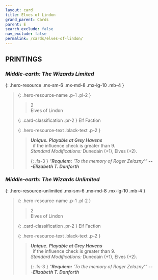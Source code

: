 ```yaml
---
layout: card
title: Elves of Lindon
grand_parent: Cards
parent: E
search_exclude: false
nav_exclude: false
permalink: /cards/elves-of-lindon/
---
```


## PRINTINGS


### _Middle-earth: The Wizards Limited_

{: .hero-resource .mx-sm-6 .mx-md-8 .mx-lg-10 .mb-4 }
> {: .hero-resource-name .p-1 .pl-2 }
> > <div class="card-mp">2</div>
> > <div class="card-name">Elves of Lindon</div>
>
> {: .card-classification .pr-2 }
> Elf Faction
>
> {: .hero-resource-text .black-text .p-2 }
> > _**Unique.**_ ***Playable at Grey Havens*** <br>&ensp;if the influence check is greater than 9.  <br>_Standard Modifications:_ Dunedain (+1), Elves (+2). 
> > 
> > {: .fs-3 } 
> > _“**Requiem:** 'To the memory of Roger Zelazny’”_ ***---&#65279;Elizabeth T. Danforth***
> 

### _Middle-earth: The Wizards Unlimited_

{: .hero-resource-unlimited .mx-sm-6 .mx-md-8 .mx-lg-10 .mb-4 }
> {: .hero-resource-name .p-1 .pl-2 }
> > <div class="card-mp">2</div>
> > <div class="card-name">Elves of Lindon</div>
>
> {: .card-classification .pr-2 }
> Elf Faction
>
> {: .hero-resource-text .black-text .p-2 }
> > _**Unique.**_ ***Playable at Grey Havens*** <br>&ensp;if the influence check is greater than 9.  <br>_Standard Modifications:_ Dunedain (+1), Elves (+2). 
> > 
> > {: .fs-3 } 
> > _“**Requiem:** 'To the memory of Roger Zelazny’”_ ***---&#65279;Elizabeth T. Danforth***
> 
